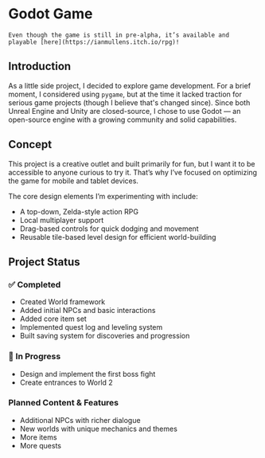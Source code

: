 # Godot Game

```{hint}
Even though the game is still in pre-alpha, it’s available and playable [here](https://ianmullens.itch.io/rpg)!
```
## Introduction

As a little side project, I decided to explore game development. For a brief moment, I considered using `pygame`, but at the time it lacked traction for serious game projects (though I believe that's changed since). Since both Unreal Engine and Unity are closed-source, I chose to use Godot — an open-source engine with a growing community and solid capabilities.

## Concept

This project is a creative outlet and built primarily for fun, but I want it to be accessible to anyone curious to try it. That’s why I’ve focused on optimizing the game for mobile and tablet devices.

The core design elements I’m experimenting with include:
- A top-down, Zelda-style action RPG
- Local multiplayer support
- Drag-based controls for quick dodging and movement
- Reusable tile-based level design for efficient world-building

## Project Status

### ✅ Completed
- Created World framework
- Added initial NPCs and basic interactions
- Added core item set
- Implemented quest log and leveling system
- Built saving system for discoveries and progression

### 🔧 In Progress
- Design and implement the first boss fight
- Create entrances to World 2

### Planned Content & Features
- Additional NPCs with richer dialogue
- New worlds with unique mechanics and themes
- More items
- More quests